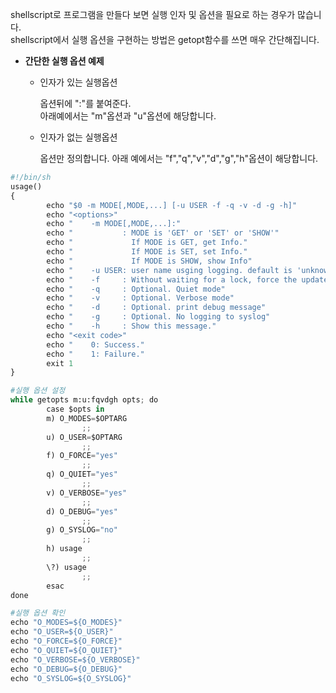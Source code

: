 shellscript로 프로그램을 만들다 보면 실행 인자 및 옵션을 필요로 하는 경우가 많습니다.\
shellscript에서 실행 옵션을 구현하는 방법은 getopt함수를 쓰면 매우 간단해집니다.

+ **간단한 실행 옵션 예제**
  + 인자가 있는 실행옵션

    옵션뒤에 ":"를 붙여준다.\
    아래예에서는 "m"옵션과 "u"옵션에 해당합니다.
   
   
   + 인자가 없는 실행옵션
   
       옵션만 정의합니다. 아래 예에서는 "f","q","v","d","g","h"옵션이 해당합니다.
```python
#!/bin/sh
usage()
{
        echo "$0 -m MODE[,MODE,...] [-u USER -f -q -v -d -g -h]"
        echo "<options>"
        echo "    -m MODE[,MODE,...]:" 
        echo "           : MODE is 'GET' or 'SET' or 'SHOW'" 
        echo "             If MODE is GET, get Info."
        echo "             If MODE is SET, set Info."
        echo "             If MODE is SHOW, show Info"
        echo "    -u USER: user name usging logging. default is 'unknown'"
        echo "    -f     : Without waiting for a lock, force the update."
        echo "    -q     : Optional. Quiet mode"
        echo "    -v     : Optional. Verbose mode"
        echo "    -d     : Optional. print debug message"
        echo "    -g     : Optional. No logging to syslog"
        echo "    -h     : Show this message."
        echo "<exit code>"
        echo "    0: Success."
        echo "    1: Failure."
        exit 1
}

#실행 옵션 설정
while getopts m:u:fqvdgh opts; do
        case $opts in
        m) O_MODES=$OPTARG
                ;;
        u) O_USER=$OPTARG
                ;;
        f) O_FORCE="yes"
                ;;
        q) O_QUIET="yes"
                ;;
        v) O_VERBOSE="yes"
                ;;
        d) O_DEBUG="yes"
                ;;
        g) O_SYSLOG="no"
                ;;
        h) usage
                ;;
        \?) usage
                ;;
        esac
done

#실행 옵션 확인
echo "O_MODES=${O_MODES}"
echo "O_USER=${O_USER}"
echo "O_FORCE=${O_FORCE}"
echo "O_QUIET=${O_QUIET}"
echo "O_VERBOSE=${O_VERBOSE}"
echo "O_DEBUG=${O_DEBUG}"
echo "O_SYSLOG=${O_SYSLOG}"
```
